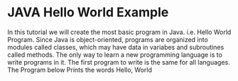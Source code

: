 # JAVA Hello World Example

In this tutorial we will create the most basic program in Java. i.e. Hello World Program. Since Java is object-oriented, programs are organized into modules called classes, which may have data in variabes and subroutines called methods. The only way to learn a new programming language is to write programs in it. The first program to write is the same for all languages.
The Program below Prints the words
Hello, World
